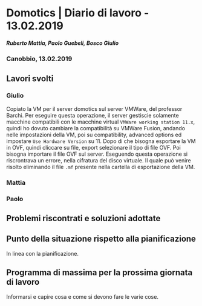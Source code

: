 # Domotics | Diario di lavoro - 13.02.2019

##### Ruberto Mattia, Paolo Guebeli, Bosco Giulio

### Canobbio, 13.02.2019

## Lavori svolti

### Giulio

Copiato la VM per il server domotics sul server VMWare, del professor Barchi.
Per eseguire questa operazione, il server gestiscie solamente macchine compatibili con le macchine
virtual `VMWare working station 11.x`, quindi ho dovuto cambiare la compatibilit&agrave; su VMWare
Fusion, andando nelle impostazioni della VM, poi su compatibility, advanced options ed impostare
`Use Hardware Version` su 11. Dopo di che bisogna esportare la VM in OVF, quindi cliccare su file,
export selezionare il tipo di file OVF.
Poi bisogna importare il file OVF sul server. Eseguendo questa operazione si riscrontrava un errore,
nella cifratura del disco virtuale. Il quale pu&ograve; venire risolto eliminando il file `.mf`
presente nella cartella di esportazione della VM.

### Mattia

### Paolo


##  Problemi riscontrati e soluzioni adottate


##  Punto della situazione rispetto alla pianificazione
In linea con la pianificazione.


## Programma di massima per la prossima giornata di lavoro
Informarsi e capire cosa e come si devono fare le varie cose.

